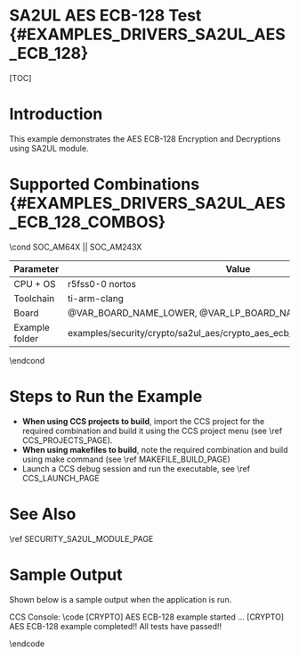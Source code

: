 # SA2UL AES ECB-128 Test {#EXAMPLES_DRIVERS_SA2UL_AES_ECB_128}

[TOC]

# Introduction

This example demonstrates the AES ECB-128 Encryption and Decryptions using SA2UL module.

# Supported Combinations {#EXAMPLES_DRIVERS_SA2UL_AES_ECB_128_COMBOS}

\cond SOC_AM64X || SOC_AM243X

 Parameter      | Value
 ---------------|-----------
 CPU + OS       | r5fss0-0 nortos
 Toolchain      | ti-arm-clang
 Board          | @VAR_BOARD_NAME_LOWER, @VAR_LP_BOARD_NAME_LOWER
 Example folder | examples/security/crypto/sa2ul_aes/crypto_aes_ecb_128/crypto_aes_ecb_128.c

\endcond

# Steps to Run the Example

- **When using CCS projects to build**, import the CCS project for the required combination
  and build it using the CCS project menu (see \ref CCS_PROJECTS_PAGE).
- **When using makefiles to build**, note the required combination and build using
  make command (see \ref MAKEFILE_BUILD_PAGE)
- Launch a CCS debug session and run the executable, see \ref CCS_LAUNCH_PAGE

# See Also

\ref SECURITY_SA2UL_MODULE_PAGE

# Sample Output

Shown below is a sample output when the application is run.


CCS Console:
\code
[CRYPTO] AES ECB-128 example started ...
[CRYPTO] AES ECB-128 example completed!!
All tests have passed!!

\endcode


